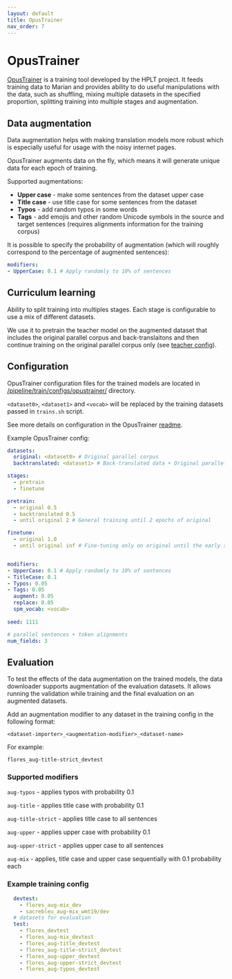 ```yaml
---
layout: default
title: OpusTrainer
nav_order: 7
---
```


# OpusTrainer


[OpusTrainer](https://github.com/hplt-project/OpusTrainer) is a training tool developed by the HPLT project. 
It feeds training data to Marian and provides ability to do useful manipulations with the data, 
such as shuffling, mixing multiple datasets in the specified proportion, splitting training into multiple stages and augmentation.

## Data augmentation

Data augmentation helps with making translation models more robust which is especially useful for usage with the noisy internet pages.

OpusTrainer augments data on the fly, which means it will generate unique data for each epoch of training. 

Supported augmentations:
- **Upper case** - make some sentences from the dataset upper case
- **Title case** - use title case for some sentences from the dataset
- **Typos** - add random typos in some words
- **Tags** - add emojis and other random Unicode symbols in the source and target sentences 
  (requires alignments information for the training corpus)

It is possible to specify the probability of augmentation 
(which will roughly correspond to the percentage of augmented sentences):
```yaml
modifiers:
- UpperCase: 0.1 # Apply randomly to 10% of sentences
```

## Curriculum learning

Ability to split training into multiples stages. Each stage is configurable to use a mix of different datasets.

We use it to pretrain the teacher model on the augmented dataset that includes the original parallel corpus and 
back-translaitons and then continue training on the original parallel corpus only
(see [teacher config](https://github.com/mozilla/firefox-translations-training/tree/main/pipeline/train/configs/opustrainer/teacher.yml)).

## Configuration

OpusTrainer configuration files for the trained models are located in 
[/pipeline/train/configs/opustrainer/](https://github.com/mozilla/firefox-translations-training/tree/main/pipeline/train/configs/opustrainer/) directory.

`<dataset0>`, `<dataset1>` and `<vocab>` will be replaced by the training datasets passed in `trains.sh` script.

See more details on configuration in the OpusTrainer [readme](https://github.com/hplt-project/OpusTrainer).

Example OpusTrainer config:
```yaml
datasets:
  original: <dataset0> # Original parallel corpus
  backtranslated: <dataset1> # Back-translated data + Original parallel corpus

stages:
  - pretrain
  - finetune

pretrain:
  - original 0.5
  - backtranslated 0.5
  - until original 2 # General training until 2 epochs of original

finetune:
  - original 1.0
  - until original inf # Fine-tuning only on original until the early stopping


modifiers:
- UpperCase: 0.1 # Apply randomly to 10% of sentences
- TitleCase: 0.1
- Typos: 0.05
- Tags: 0.05
  augment: 0.05
  replace: 0.05
  spm_vocab: <vocab>
  
seed: 1111

# parallel sentences + token alignments
num_fields: 3
```


## Evaluation

To test the effects of the data augmentation on the trained models, the data downloader supports augmentation of the evaluation datasets.
It allows running the validation while training and the final evaluation on an augmented datasets.

Add an augmentation modifier to any dataset in the training config in the following format:

`<dataset-importer>_<augmentation-modifier>_<dataset-name>`

For example:

`flores_aug-title-strict_devtest`


### Supported modifiers

`aug-typos` - applies typos with probability 0.1

`aug-title` - applies title case with probability 0.1

`aug-title-strict` - applies title case to all sentences

`aug-upper` -  applies upper case with probability 0.1

`aug-upper-strict` - applies upper case to all sentences

`aug-mix` - applies, title case and upper case sequentially with 0.1 probability each

### Example training config
```yaml
  devtest:
    - flores_aug-mix_dev
    - sacrebleu_aug-mix_wmt19/dev
  # datasets for evaluation
  test:
    - flores_devtest
    - flores_aug-mix_devtest
    - flores_aug-title_devtest
    - flores_aug-title-strict_devtest
    - flores_aug-upper_devtest
    - flores_aug-upper-strict_devtest
    - flores_aug-typos_devtest
```

